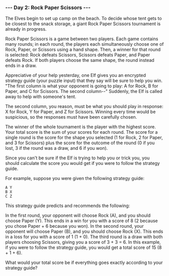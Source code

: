 ### --- Day 2: Rock Paper Scissors ---
The Elves begin to set up camp on the beach. To decide whose tent gets to be closest to the snack storage, a giant Rock Paper Scissors tournament is already in progress.

Rock Paper Scissors is a game between two players. Each game contains many rounds; in each round, the players each simultaneously choose one of Rock, Paper, or Scissors using a hand shape. Then, a winner for that round is selected: Rock defeats Scissors, Scissors defeats Paper, and Paper defeats Rock. If both players choose the same shape, the round instead ends in a draw.

Appreciative of your help yesterday, one Elf gives you an encrypted strategy guide (your puzzle input) that they say will be sure to help you win. "The first column is what your opponent is going to play: A for Rock, B for Paper, and C for Scissors. The second column--" Suddenly, the Elf is called away to help with someone's tent.

The second column, you reason, must be what you should play in response: X for Rock, Y for Paper, and Z for Scissors. Winning every time would be suspicious, so the responses must have been carefully chosen.

The winner of the whole tournament is the player with the highest score. Your total score is the sum of your scores for each round. The score for a single round is the score for the shape you selected (1 for Rock, 2 for Paper, and 3 for Scissors) plus the score for the outcome of the round (0 if you lost, 3 if the round was a draw, and 6 if you won).

Since you can't be sure if the Elf is trying to help you or trick you, you should calculate the score you would get if you were to follow the strategy guide.

For example, suppose you were given the following strategy guide:

```
A Y
B X
C Z
```

This strategy guide predicts and recommends the following:

In the first round, your opponent will choose Rock (A), and you should choose Paper (Y). This ends in a win for you with a score of 8 (2 because you chose Paper + 6 because you won).
In the second round, your opponent will choose Paper (B), and you should choose Rock (X). This ends in a loss for you with a score of 1 (1 + 0).
The third round is a draw with both players choosing Scissors, giving you a score of 3 + 3 = 6.
In this example, if you were to follow the strategy guide, you would get a total score of 15 (8 + 1 + 6).

What would your total score be if everything goes exactly according to your strategy guide?
